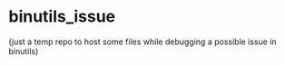 # binutils_issue
(just a temp repo to host some files while debugging a possible issue in binutils)
